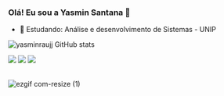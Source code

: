 ### Olá! Eu sou a Yasmin Santana 🍄

- 🌱  Estudando: Análise e desenvolvimento de Sistemas - UNIP


![yasminraujj GitHub stats](https://github-readme-stats.vercel.app/api?username=yasminraujj&show_icons=true&theme=onedark)

<div>
    <a href="https://instagram.com/_araujj" target="_blank"><img src="https://img.shields.io/badge/Instagram-E4405F?style=for-the-badge&logo=instagram&logoColor=white" target="_blank"></a>
<a href="https://www.linkedin.com/in/yasmin-santana-araujo-597225175/" target= "_blank"><img src="https://img.shields.io/badge/LinkedIn-0077B5?style=for-the-badge&logo=linkedin&logoColor=white" target="_black"></a>
  <a href = "mailto:yasminsantanaraujo099@gmail.com"><img src="https://img.shields.io/badge/-Gmail-%23333?style=for-the-badge&logo=gmail&logoColor=white" target="_blank"></a>

</div>



<div style ="display: inline_block"><br>


 
 

![ezgif com-resize (1)](https://github.com/yasminraujj/yasminraujj/assets/111451948/caf25374-4fdf-4a77-aad5-4db1b81d5024)

</div>
